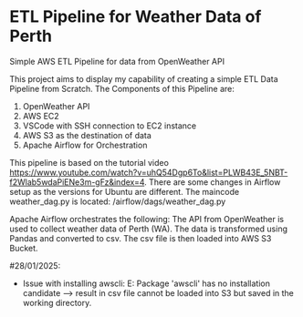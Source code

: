 # ETL Pipeline for Weather Data of Perth
Simple AWS ETL Pipeline for data from OpenWeather API

This project aims to display my capability of creating a simple ETL Data Pipeline from Scratch. The Components of this Pipeline are:
  1. OpenWeather API
  2. AWS EC2
  3. VSCode with SSH connection to EC2 instance
  4. AWS S3 as the destination of data
  5. Apache Airflow for Orchestration

This pipeline is based on the tutorial video https://www.youtube.com/watch?v=uhQ54Dgp6To&list=PLWB43E_5NBT-f2Wlab5wdaPiENe3m-gFz&index=4.
There are some changes in Airflow setup as the versions for Ubuntu are different. The maincode weather_dag.py is located: /airflow/dags/weather_dag.py

Apache Airflow orchestrates the following:
The API from OpenWeather is used to collect weather data of Perth (WA).
The data is transformed using Pandas and converted to csv.
The csv file is then loaded into AWS S3 Bucket.

#28/01/2025:
- Issue with installing awscli: E: Package 'awscli' has no installation candidate --> result in csv file cannot be loaded into S3 but saved in
the working directory.
